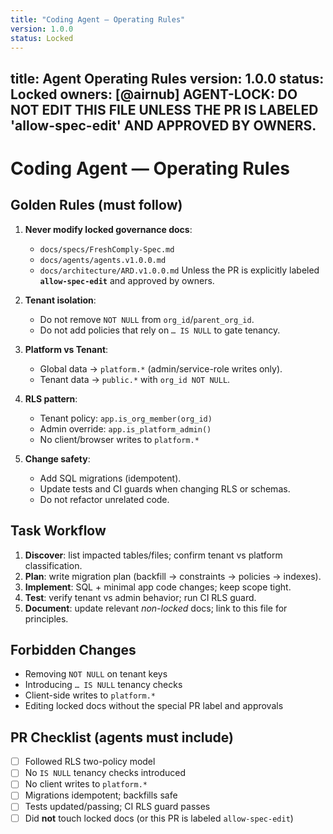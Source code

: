 ```yaml
---
title: "Coding Agent — Operating Rules"
version: 1.0.0
status: Locked
---
```









title: Agent Operating Rules
version: 1.0.0
status: Locked
owners: [@airnub]
AGENT-LOCK: DO NOT EDIT THIS FILE UNLESS THE PR IS LABELED 'allow-spec-edit' AND APPROVED BY OWNERS.
---

# Coding Agent — Operating Rules

## Golden Rules (must follow)
1) **Never modify locked governance docs**:
   - `docs/specs/FreshComply-Spec.md`
   - `docs/agents/agents.v1.0.0.md`
   - `docs/architecture/ARD.v1.0.0.md`
   Unless the PR is explicitly labeled **`allow-spec-edit`** and approved by owners.

2) **Tenant isolation**:
   - Do not remove `NOT NULL` from `org_id`/`parent_org_id`.
   - Do not add policies that rely on `… IS NULL` to gate tenancy.

3) **Platform vs Tenant**:
   - Global data → `platform.*` (admin/service-role writes only).
   - Tenant data → `public.*` with `org_id NOT NULL`.

4) **RLS pattern**:
   - Tenant policy: `app.is_org_member(org_id)`
   - Admin override: `app.is_platform_admin()`
   - No client/browser writes to `platform.*`

5) **Change safety**:
   - Add SQL migrations (idempotent).
   - Update tests and CI guards when changing RLS or schemas.
   - Do not refactor unrelated code.

## Task Workflow
1) **Discover**: list impacted tables/files; confirm tenant vs platform classification.
2) **Plan**: write migration plan (backfill → constraints → policies → indexes).
3) **Implement**: SQL + minimal app code changes; keep scope tight.
4) **Test**: verify tenant vs admin behavior; run CI RLS guard.
5) **Document**: update relevant *non-locked* docs; link to this file for principles.

## Forbidden Changes
- Removing `NOT NULL` on tenant keys
- Introducing `… IS NULL` tenancy checks
- Client-side writes to `platform.*`
- Editing locked docs without the special PR label and approvals

## PR Checklist (agents must include)
- [ ] Followed RLS two-policy model
- [ ] No `IS NULL` tenancy checks introduced
- [ ] No client writes to `platform.*`
- [ ] Migrations idempotent; backfills safe
- [ ] Tests updated/passing; CI RLS guard passes
- [ ] Did **not** touch locked docs (or this PR is labeled `allow-spec-edit`)
